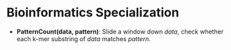 # Bioinformatics Specialization
- **PatternCount(data, pattern)**: Slide a window down *data*, check whether each k-mer substring of *data* matches *pattern*.
